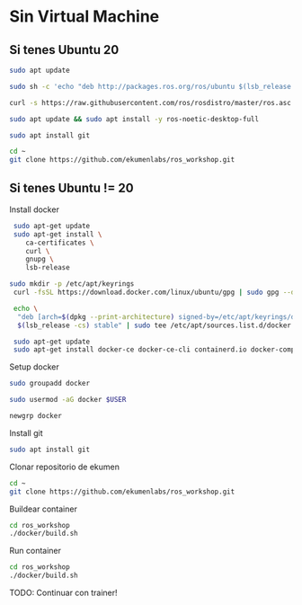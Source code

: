# Sin Virtual Machine

## Si tenes Ubuntu 20
```sh
sudo apt update
```

```sh
sudo sh -c 'echo "deb http://packages.ros.org/ros/ubuntu $(lsb_release -sc) main" > /etc/apt/sources.list.d/ros-latest.list'
```

```sh
curl -s https://raw.githubusercontent.com/ros/rosdistro/master/ros.asc | sudo apt-key add -
```

```sh
sudo apt update && sudo apt install -y ros-noetic-desktop-full 
```

```sh
sudo apt install git
```

```sh
cd ~
git clone https://github.com/ekumenlabs/ros_workshop.git
```


## Si tenes Ubuntu != 20

Install docker 

```sh
 sudo apt-get update
 sudo apt-get install \
    ca-certificates \
    curl \
    gnupg \
    lsb-release
```

```sh
sudo mkdir -p /etc/apt/keyrings
 curl -fsSL https://download.docker.com/linux/ubuntu/gpg | sudo gpg --dearmor -o /etc/apt/keyrings/docker.gpg
```

```sh
 echo \
  "deb [arch=$(dpkg --print-architecture) signed-by=/etc/apt/keyrings/docker.gpg] https://download.docker.com/linux/ubuntu \
  $(lsb_release -cs) stable" | sudo tee /etc/apt/sources.list.d/docker.list > /dev/null
```

```sh
 sudo apt-get update
 sudo apt-get install docker-ce docker-ce-cli containerd.io docker-compose-plugin
```

Setup docker

```sh
sudo groupadd docker
```
```sh
sudo usermod -aG docker $USER
```
```sh
newgrp docker
```

Install git
```sh
sudo apt install git
```

Clonar repositorio de ekumen
```sh
cd ~
git clone https://github.com/ekumenlabs/ros_workshop.git
```

Buildear container
```sh
cd ros_workshop
./docker/build.sh
```

Run container
```sh
cd ros_workshop
./docker/build.sh
```


TODO: Continuar con trainer!



